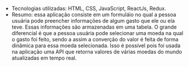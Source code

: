 * Tecnologias utilizadas: HTML, CSS, JavaScript, ReactJs, Redux.
* Resumo: essa aplicação consiste em um formuláio no qual a pessoa usuária pode preencher informações de algum gasto que ele ou ela teve. Essas informações são armazenadas em uma tabela. O grande diferencial é que a pessoa usuária pode selecionar uma moeda na qual o gasto foi feito, sendo a assim a converção do valor é feita de forma dinâmica para essa moeda selecionada. Isso é possível pois foi usada na aplicação uma API que retorna valores de várias moedas do mundo atualizadas em tempo real.

